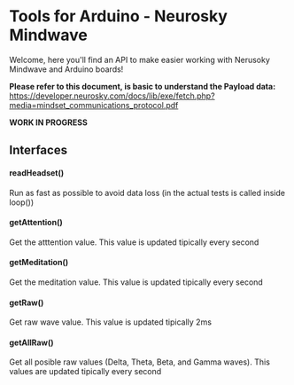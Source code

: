# Tools for Arduino - Neurosky Mindwave

Welcome, here you'll find an API to make easier working with Nerusoky Mindwave and Arduino boards!

**Please refer to this document, is basic to understand the Payload data:**  
https://developer.neurosky.com/docs/lib/exe/fetch.php?media=mindset_communications_protocol.pdf

**WORK IN PROGRESS**

## Interfaces

#### readHeadset()
Run as fast as possible to avoid data loss (in the actual tests is called inside loop())

#### getAttention()
Get the atttention value. This value is updated tipically every second

#### getMeditation()
Get the meditation value. This value is updated tipically every second

#### getRaw()
Get raw wave value. This value is updated tipically 2ms

#### getAllRaw()
Get all posible raw values (Delta, Theta, Beta, and Gamma waves). This values are updated tipically every second
